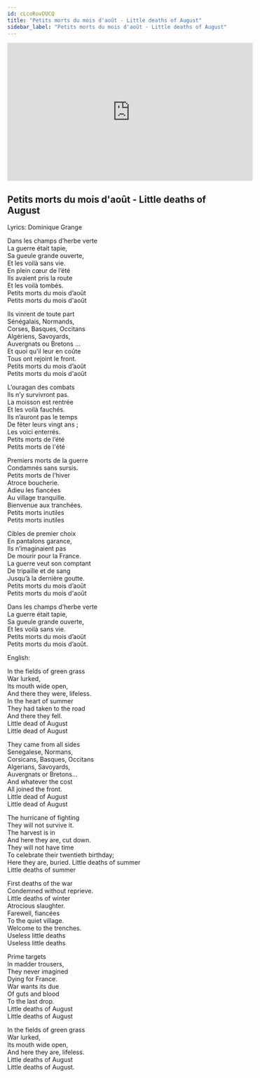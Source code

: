 ```yaml
---
id: cLcoRovDUCQ
title: "Petits morts du mois d'août - Little deaths of August"
sidebar_label: "Petits morts du mois d'août - Little deaths of August"
---
```


<div class="video-float-container">
  <iframe
    width="560"
    height="315"
    src="https://www.youtube.com/embed/cLcoRovDUCQ"
    title="YouTube video player"
    frameborder="0"
    allow="accelerometer; autoplay; clipboard-write; encrypted-media; gyroscope; picture-in-picture; web-share"
    referrerpolicy="strict-origin-when-cross-origin"
    allowfullscreen
  ></iframe>
</div>

## Petits morts du mois d'août - Little deaths of August

Lyrics: Dominique Grange

Dans les champs d’herbe verte  
La guerre était tapie,  
Sa gueule grande ouverte,  
Et les voilà sans vie.  
En plein cœur de l’été  
Ils avaient pris la route  
Et les voilà tombés.  
Petits morts du mois d’août  
Petits morts du mois d'août  
   
Ils vinrent de toute part  
Sénégalais, Normands,  
Corses, Basques, Occitans  
Algériens, Savoyards,  
Auvergnats ou Bretons …  
Et quoi qu’il leur en coûte  
Tous ont rejoint le front.  
Petits morts du mois d’août  
Petits morts du mois d'août  
   
L’ouragan des combats  
Ils n’y survivront pas.  
La moisson est rentrée  
Et les voilà fauchés.  
Ils n’auront pas le temps  
De fêter leurs vingt ans ;  
Les voici enterrés.  
Petits morts de l’été  
Petits morts de l'été  
   
Premiers morts de la guerre  
Condamnés sans sursis.  
Petits morts de l’hiver  
Atroce boucherie.  
Adieu les fiancées  
Au village tranquille.  
Bienvenue aux tranchées.  
Petits morts inutiles  
Petits morts inutiles  
   
Cibles de premier choix  
En pantalons garance,  
Ils n’imaginaient pas  
De mourir pour la France.  
La guerre veut son comptant  
De tripaille et de sang  
Jusqu’à la dernière goutte.  
Petits morts du mois d’août  
Petits morts du mois d'août  
   
Dans les champs d’herbe verte  
La guerre était tapie,  
Sa gueule grande ouverte,  
Et les voilà sans vie.  
Petits morts du mois d’août  
Petits morts du mois d’août.

English:

In the fields of green grass  
War lurked,  
Its mouth wide open,  
And there they were, lifeless.  
In the heart of summer  
They had taken to the road  
And there they fell.  
Little dead of August  
Little dead of August

They came from all sides  
Senegalese, Normans,  
Corsicans, Basques, Occitans  
Algerians, Savoyards,  
Auvergnats or Bretons…  
And whatever the cost  
All joined the front.  
Little dead of August  
Little dead of August

The hurricane of fighting  
They will not survive it.  
The harvest is in  
And here they are, cut down.  
They will not have time  
To celebrate their twentieth birthday;  
Here they are, buried. Little deaths of summer  
Little deaths of summer

First deaths of the war  
Condemned without reprieve.  
Little deaths of winter  
Atrocious slaughter.  
Farewell, fiancées  
To the quiet village.  
Welcome to the trenches.  
Useless little deaths  
Useless little deaths

Prime targets  
In madder trousers,  
They never imagined  
Dying for France.  
War wants its due  
Of guts and blood  
To the last drop.  
Little deaths of August  
Little deaths of August

In the fields of green grass  
War lurked,  
Its mouth wide open,  
And here they are, lifeless.  
Little deaths of August  
Little deaths of August.
